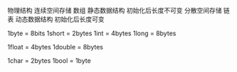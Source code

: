 物理结构
    连续空间存储 数组 静态数据结构 初始化后长度不可变
    分散空间存储 链表 动态数据结构 初始化后长度可变

1byte = 8bits
1short = 2bytes
1int = 4bytes
1long = 8bytes

1float = 4bytes 
1double = 8bytes

1char = 2bytes
1bool = 1byte

